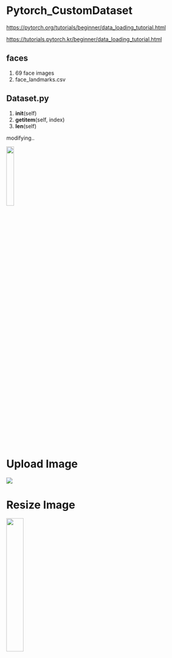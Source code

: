 # Pytorch_CustomDataset

https://pytorch.org/tutorials/beginner/data_loading_tutorial.html

https://tutorials.pytorch.kr/beginner/data_loading_tutorial.html

## faces

1. 69 face images
2. face_landmarks.csv

## Dataset.py

1. __init__(self)
2. __getitem__(self, index)
3. __len__(self)

modifying..

<img src = "https://user-images.githubusercontent.com/70942492/92482213-53fb2800-f222-11ea-8af9-e4c211962b23.png" width="20%" height="20%">

# Upload Image

<img src = "https://user-images.githubusercontent.com/70942492/104125407-d4c95c80-5399-11eb-8119-3866aa35606d.jpg">

# Resize Image

<img src = "https://user-images.githubusercontent.com/70942492/104125407-d4c95c80-5399-11eb-8119-3866aa35606d.jpg" width="30%" height="30%">
